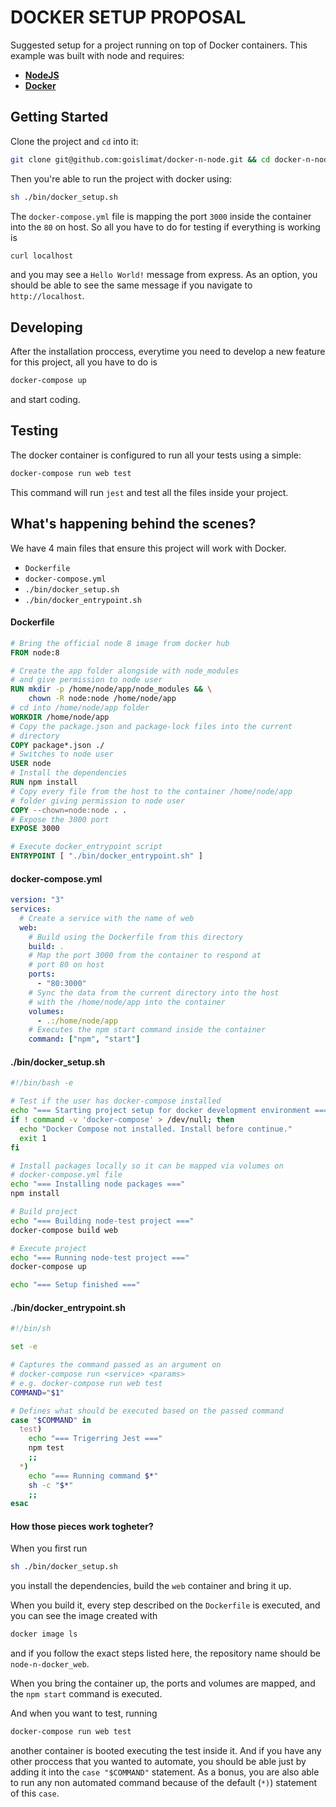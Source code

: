 # DOCKER SETUP PROPOSAL

Suggested setup for a project running on top of Docker containers. This example was built with node and requires:

- **[NodeJS](https://nodejs.org/en/download/)**
- **[Docker](https://docs.docker.com/install/)**

## Getting Started

Clone the project and `cd` into it:

```bash
git clone git@github.com:goislimat/docker-n-node.git && cd docker-n-node
```

Then you're able to run the project with docker using:

```bash
sh ./bin/docker_setup.sh
```

The `docker-compose.yml` file is mapping the port `3000` inside the container into the `80` on host. So all you have to do for testing if everything is working is

```bash
curl localhost
```

and you may see a `Hello World!` message from express. As an option, you should be able to see the same message if you navigate to `http://localhost`.

## Developing

After the installation proccess, everytime you need to develop a new feature for this project, all you have to do is

```bash
docker-compose up
```

and start coding.

## Testing

The docker container is configured to run all your tests using a simple:

```bash
docker-compose run web test
```

This command will run `jest` and test all the files inside your project.

## What's happening behind the scenes?

We have 4 main files that ensure this project will work with Docker.

- `Dockerfile`
- `docker-compose.yml`
- `./bin/docker_setup.sh`
- `./bin/docker_entrypoint.sh`

#### Dockerfile

```Dockerfile
# Bring the official node 8 image from docker hub
FROM node:8

# Create the app folder alongside with node_modules
# and give permission to node user
RUN mkdir -p /home/node/app/node_modules && \
    chown -R node:node /home/node/app
# cd into /home/node/app folder
WORKDIR /home/node/app
# Copy the package.json and package-lock files into the current
# directory
COPY package*.json ./
# Switches to node user
USER node
# Install the dependencies
RUN npm install
# Copy every file from the host to the container /home/node/app
# folder giving permission to node user
COPY --chown=node:node . .
# Expose the 3000 port
EXPOSE 3000

# Execute docker_entrypoint script
ENTRYPOINT [ "./bin/docker_entrypoint.sh" ]
```

#### docker-compose.yml

```yml
version: "3"
services:
  # Create a service with the name of web
  web:
    # Build using the Dockerfile from this directory
    build: .
    # Map the port 3000 from the container to respond at
    # port 80 on host
    ports:
      - "80:3000"
    # Sync the data from the current directory into the host
    # with the /home/node/app into the container
    volumes:
      - .:/home/node/app
    # Executes the npm start command inside the container
    command: ["npm", "start"]
```

#### ./bin/docker_setup.sh

```bash
#!/bin/bash -e

# Test if the user has docker-compose installed
echo "=== Starting project setup for docker development environment ==="
if ! command -v 'docker-compose' > /dev/null; then
  echo "Docker Compose not installed. Install before continue."
  exit 1
fi

# Install packages locally so it can be mapped via volumes on
# docker-compose.yml file
echo "=== Installing node packages ==="
npm install

# Build project
echo "=== Building node-test project ==="
docker-compose build web

# Execute project
echo "=== Running node-test project ==="
docker-compose up

echo "=== Setup finished ==="
```

#### ./bin/docker_entrypoint.sh

```bash
#!/bin/sh

set -e

# Captures the command passed as an argument on
# docker-compose run <service> <params>
# e.g. docker-compose run web test
COMMAND="$1"

# Defines what should be executed based on the passed command
case "$COMMAND" in
  test)
    echo "=== Trigerring Jest ==="
    npm test
    ;;
  *)
    echo "=== Running command $*"
    sh -c "$*"
    ;;
esac
```

#### How those pieces work togheter?

When you first run

```bash
sh ./bin/docker_setup.sh
```

you install the dependencies, build the `web` container and bring it up.

When you build it, every step described on the `Dockerfile` is executed, and you can see the image created with

```bash
docker image ls
```

and if you follow the exact steps listed here, the repository name should be `node-n-docker_web`.

When you bring the container up, the ports and volumes are mapped, and the `npm start` command is executed.

And when you want to test, running

```bash
docker-compose run web test
```

another container is booted executing the test inside it. And if you have any other proccess that you wanted to automate, you should be able just by adding it into the `case "$COMMAND"` statement. As a bonus, you are also able to run any non automated command because of the default (`*)`) statement of this `case`.
